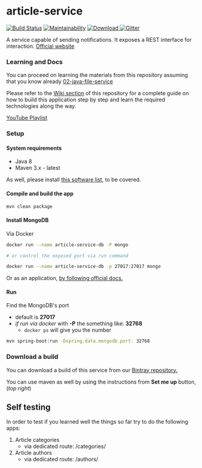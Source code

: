 # article-service

[![Build Status](https://travis-ci.org/becoming/03-java-article-service.svg?branch=master)](https://travis-ci.org/becoming/03-java-article-service)
[![Maintainability](https://api.codeclimate.com/v1/badges/db96a60ede90da061419/maintainability)](https://codeclimate.com/github/becoming/03-java-article-service/maintainability)
[ ![Download](https://api.bintray.com/packages/becoming/m2/article-service/images/download.svg) ](https://bintray.com/becoming/m2/article-service/_latestVersion) 
[![Gitter](https://badges.gitter.im/becoming-tech/community.svg)](https://gitter.im/becoming-tech/community?utm_source=badge&utm_medium=badge&utm_campaign=pr-badge)

A service capable of sending notifications. It exposes a REST interface for interaction.
[Official website](https://becoming.tech)

### Learning and Docs

You can proceed on learning the materials from this repository assuming that you know already [02-java-file-service](https://github.com/becoming/02-java-file-service)

Please refer to the [Wiki section](https://github.com/becoming/03-java-article-service/wiki) of this repository for a complete guide on how to build this application step by step and learn the required technologies along the way.

[YouTube Playlist](https://www.youtube.com/playlist?list=PLPkoWZmDIKwB7NJH22gqfgHFV7YK0lJ1j)

### Setup

#### System requirements

 - Java 8
 - Maven 3.x - latest

As well, please install [this software list](https://github.com/becoming/0-java-fundamentals/blob/master/0-Apps.md), to be covered.

#### Compile and build the app

```bash
mvn clean package
```

#### Install MongoDB

Via Docker
```bash
docker run --name article-service-db -P mongo

# or control the exposed port via run command

docker run --name article-service-db -p 27017:27017 mongo
```
Or as an application, [by following official docs.](https://docs.mongodb.com/manual/installation/#mongodb-community-edition-installation-tutorials)

#### Run

Find the MongoDB's port
 - default is **27017**
 - *if run via docker* with **-P** the something like: **32768**
     - `docker ps` will give you the number
```bash
mvn spring-boot:run -Dspring.data.mongodb.port: 32768
```

### Download a build

You can download a build of this service from our [Bintray repository.](https://bintray.com/beta/#/becoming/m2/)

You can use maven as well by using the instructions from **Set me up** button, (_top right_)

## Self testing

In order to test if you learned well the things so far try to do the following apps:

1. Article categories
    - via dedicated route: /categories/
1. Article authors
    - via dedicated route: /authors/